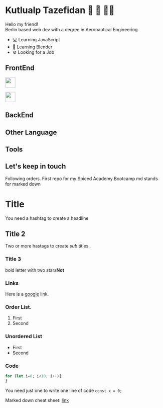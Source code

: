 # Kutlualp Tazefidan 🧞 🍦 👨‍🔬
Hello my friend! <br>
Berlin based web dev with a degree in Aeronautical Engineering.

* 💻 Learning JavaScript
* 🎨 Learning Blender
* ⚙️ Looking for a Job 

## FrontEnd
<a href="https://www.google.com" target="_blank" rel="noopener"><img height="32" width="32" src="https://cdn.simpleicons.org/javascript/f7df1e"></a> 

[<img height="32" width="32" src="https://cdn.simpleicons.org/javascript/f7df1e">](https://www.google.com)


## BackEnd

## Other Language

## Tools

## Let's keep in touch


Following orders.
First repo for my Spiced Academy Bootcamp
md stands for marked down

# Title 
You need a hashtag to create a headline

## Title 2
Two or more hastags to create *sub* titles. 

### Title 3
bold letter with two stars**Not**

### Links
Here is a [google](https://9gag.com/) link.

### Order List.
1. First
2. Second

### Unordered List
- First 
- Second

### Code
```js
for (let i=0; i<10; i++){
}
```

You need just one to write one line of code
`const x = 0;`

Marked down cheat sheet: [link](https://www.markdownguide.org/cheat-sheet/)
